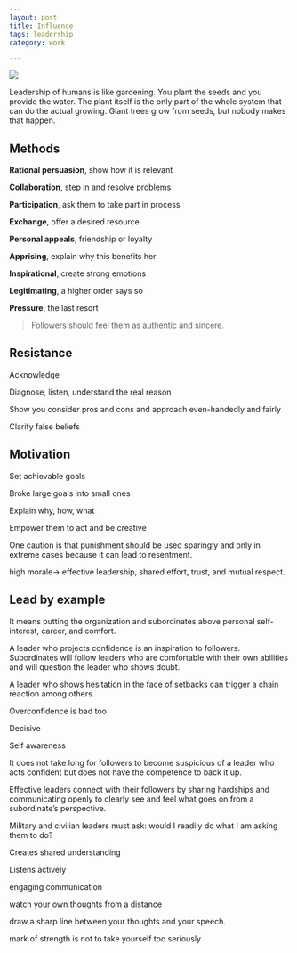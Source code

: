 ```yaml
---
layout: post
title: Influence 
tags: leadership
category: work

---
```


![](https://images.unsplash.com/photo-1523348837708-15d4a09cfac2?ixlib=rb-1.2.1&ixid=eyJhcHBfaWQiOjEyMDd9&auto=format&fit=crop&w=1500&q=80)


Leadership of humans is like gardening. You plant the seeds and you provide the water. The plant itself is the only part of the whole system that can do the actual growing. Giant trees grow from seeds, but nobody makes that happen.

## Methods 

**Rational persuasion**, show how it is relevant 

**Collaboration**, step in and resolve problems 

**Participation**, ask them to take part in process

**Exchange**, offer a desired resource

**Personal appeals**, friendship or loyalty 

**Apprising**, explain why this benefits her 

**Inspirational**, create strong emotions

**Legitimating**, a higher order says so

**Pressure**, the last resort 

> Followers should feel them as authentic and sincere. 

## Resistance

Acknowledge 

Diagnose, listen, understand the real reason 

Show you consider pros and cons and approach even-handedly and fairly 

Clarify false beliefs


## Motivation

Set achievable goals

Broke large goals into small ones 

Explain why, how, what 

Empower them to act and be creative 

One caution is that punishment should be used sparingly and only in extreme cases because it can lead to resentment. 

high morale-> effective leadership, shared effort, trust, and mutual respect. 

## Lead by example

It means putting the organization and subordinates above personal self-interest, career, and comfort. 

A leader who projects confidence is an inspiration to followers. Subordinates will follow leaders who are comfortable with their own abilities and will question the leader who shows doubt. 

A leader who shows hesitation in the face of setbacks can trigger a chain reaction among others. 

Overconfidence is bad too 

Decisive

Self awareness

It does not take long for followers to become suspicious of a leader who acts confident but does not have the competence to back it up. 

Effective leaders connect with their followers by sharing hardships and communicating openly to clearly see and feel what goes on from a subordinate’s perspective. 

Military and civilian leaders must ask: would I readily do what I am asking them to do? 

Creates shared understanding 

Listens actively 

engaging communication 

watch your own thoughts from a distance

draw a sharp line between your thoughts and your speech.

mark of strength is not to take yourself too seriously


